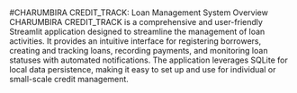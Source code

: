 # 
#CHARUMBIRA CREDIT_TRACK: Loan Management System
Overview
CHARUMBIRA CREDIT_TRACK is a comprehensive and user-friendly Streamlit application designed to streamline the management of loan activities. It provides an intuitive interface for registering borrowers, creating and tracking loans, recording payments, and monitoring loan statuses with automated notifications. The application leverages SQLite for local data persistence, making it easy to set up and use for individual or small-scale credit management.
